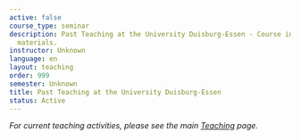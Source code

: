 ```yaml
---
active: false
course_type: seminar
description: Past Teaching at the University Duisburg-Essen - Course information and
  materials.
instructor: Unknown
language: en
layout: teaching
order: 999
semester: Unknown
title: Past Teaching at the University Duisburg-Essen
status: Active
---
```

*For current teaching activities, please see the main [Teaching](/teaching/) page.*